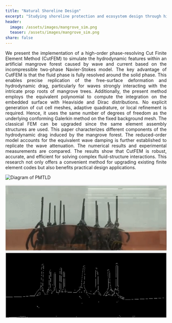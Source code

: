 ```yaml
---
title: "Natural Shoreline Design"
excerpt: "Studying shoreline protection and ecosystem design through high-performance modeling of mangrove forests in waves."
header:
  image: /assets/images/mangrove_sim.png
  teaser: /assets/images/mangrove_sim.png
share: false
---
```


<p style="text-align: justify;">
We present the implementation of a high-order phase-resolving Cut Finite Element Method (CutFEM) to simulate the hydrodynamic features within an artificial mangrove forest caused by wave and current based on the incompressible two-phase Navier-Stokes model. The key advantage of CutFEM is that the fluid phase is fully resolved around the solid phase. This enables precise replication of the free-surface deformation and hydrodynamic drag, particularly for waves strongly interacting with the intricate prop roots of mangrove trees. Additionally, the present method employs the equivalent polynomial to compute the integration on the embedded surface with Heaviside and Dirac distributions. No explicit generation of cut cell meshes, adaptive quadrature, or local refinement is required. Hence, it uses the same number of degrees of freedom as the underlying conforming Galerkin method on the fixed background mesh. The classical FEM can be upgraded since the same element assembly structures are used. This paper characterizes different components of the hydrodynamic drag induced by the mangrove forest. The reduced-order model accounts for the equivalent wave damping is further established to replicate the wave attenuation. The numerical results and experimental measurements are compared. The results show that CutFEM is robust, accurate, and efficient for solving complex fluid-structure interactions. This research not only offers a convenient method for upgrading existing finite element codes but also benefits practical design applications.
</p>

![Diagram of PMTLD](/assets/images/mangrove_lidar.png)

![Diagram of PMTLD](/assets/images/mangrove_image.png)